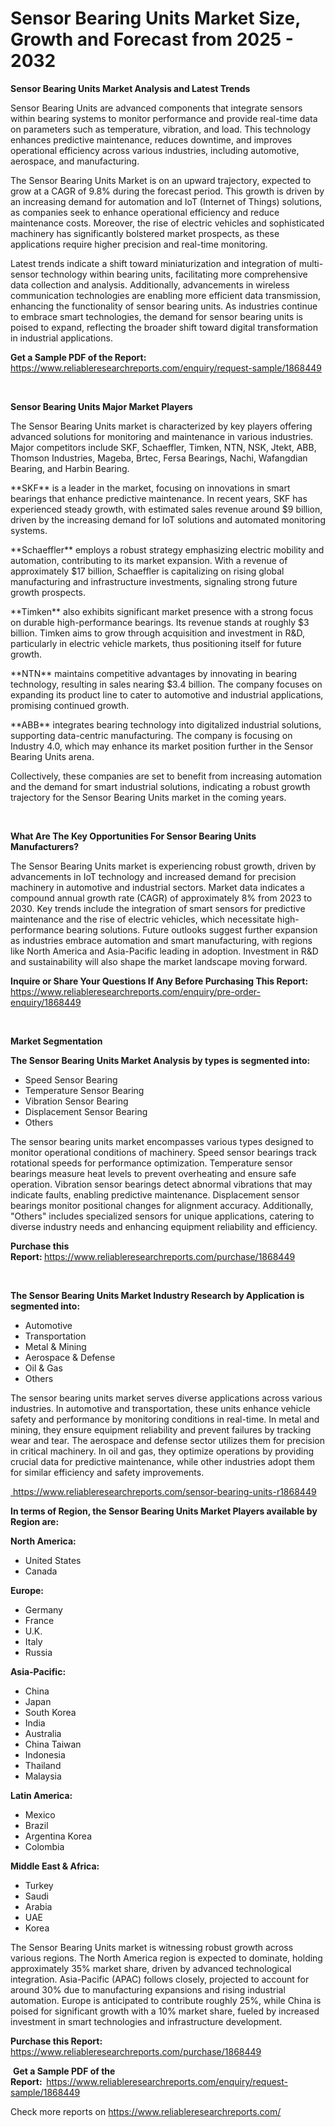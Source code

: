 <p><h1>Sensor Bearing Units Market Size, Growth and Forecast from 2025 - 2032</h1></p><p><strong>Sensor Bearing Units Market Analysis and Latest Trends</strong></p>
<p><p>Sensor Bearing Units are advanced components that integrate sensors within bearing systems to monitor performance and provide real-time data on parameters such as temperature, vibration, and load. This technology enhances predictive maintenance, reduces downtime, and improves operational efficiency across various industries, including automotive, aerospace, and manufacturing.</p><p>The Sensor Bearing Units Market is on an upward trajectory, expected to grow at a CAGR of 9.8% during the forecast period. This growth is driven by an increasing demand for automation and IoT (Internet of Things) solutions, as companies seek to enhance operational efficiency and reduce maintenance costs. Moreover, the rise of electric vehicles and sophisticated machinery has significantly bolstered market prospects, as these applications require higher precision and real-time monitoring.</p><p>Latest trends indicate a shift toward miniaturization and integration of multi-sensor technology within bearing units, facilitating more comprehensive data collection and analysis. Additionally, advancements in wireless communication technologies are enabling more efficient data transmission, enhancing the functionality of sensor bearing units. As industries continue to embrace smart technologies, the demand for sensor bearing units is poised to expand, reflecting the broader shift toward digital transformation in industrial applications.</p></p>
<p><strong>Get a Sample PDF of the Report:&nbsp;</strong> <a href="https://www.reliableresearchreports.com/enquiry/request-sample/1868449?utm_campaign=2331&utm_medium=2&utm_source=Github&utm_content=ia&utm_term=16022025&utm_id=sensor-bearing-units">https://www.reliableresearchreports.com/enquiry/request-sample/1868449</a></p>
<p>&nbsp;</p>
<p><strong>Sensor Bearing Units Major Market Players</strong></p>
<p><p>The Sensor Bearing Units market is characterized by key players offering advanced solutions for monitoring and maintenance in various industries. Major competitors include SKF, Schaeffler, Timken, NTN, NSK, Jtekt, ABB, Thomson Industries, Mageba, Brtec, Fersa Bearings, Nachi, Wafangdian Bearing, and Harbin Bearing.</p><p>**SKF** is a leader in the market, focusing on innovations in smart bearings that enhance predictive maintenance. In recent years, SKF has experienced steady growth, with estimated sales revenue around $9 billion, driven by the increasing demand for IoT solutions and automated monitoring systems.</p><p>**Schaeffler** employs a robust strategy emphasizing electric mobility and automation, contributing to its market expansion. With a revenue of approximately $17 billion, Schaeffler is capitalizing on rising global manufacturing and infrastructure investments, signaling strong future growth prospects.</p><p>**Timken** also exhibits significant market presence with a strong focus on durable high-performance bearings. Its revenue stands at roughly $3 billion. Timken aims to grow through acquisition and investment in R&D, particularly in electric vehicle markets, thus positioning itself for future growth.</p><p>**NTN** maintains competitive advantages by innovating in bearing technology, resulting in sales nearing $3.4 billion. The company focuses on expanding its product line to cater to automotive and industrial applications, promising continued growth.</p><p>**ABB** integrates bearing technology into digitalized industrial solutions, supporting data-centric manufacturing. The company is focusing on Industry 4.0, which may enhance its market position further in the Sensor Bearing Units arena.</p><p>Collectively, these companies are set to benefit from increasing automation and the demand for smart industrial solutions, indicating a robust growth trajectory for the Sensor Bearing Units market in the coming years.</p></p>
<p>&nbsp;</p>
<p><strong>What Are The Key Opportunities For Sensor Bearing Units Manufacturers?</strong></p>
<p><p>The Sensor Bearing Units market is experiencing robust growth, driven by advancements in IoT technology and increased demand for precision machinery in automotive and industrial sectors. Market data indicates a compound annual growth rate (CAGR) of approximately 8% from 2023 to 2030. Key trends include the integration of smart sensors for predictive maintenance and the rise of electric vehicles, which necessitate high-performance bearing solutions. Future outlooks suggest further expansion as industries embrace automation and smart manufacturing, with regions like North America and Asia-Pacific leading in adoption. Investment in R&D and sustainability will also shape the market landscape moving forward.</p></p>
<p><strong>Inquire or Share Your Questions If Any Before Purchasing This Report:</strong> <a href="https://www.reliableresearchreports.com/enquiry/pre-order-enquiry/1868449?utm_campaign=2331&utm_medium=2&utm_source=Github&utm_content=ia&utm_term=16022025&utm_id=sensor-bearing-units">https://www.reliableresearchreports.com/enquiry/pre-order-enquiry/1868449</a></p>
<p>&nbsp;</p>
<p><strong>Market Segmentation</strong></p>
<p><strong>The Sensor Bearing Units Market Analysis by types is segmented into:</strong></p>
<p><ul><li>Speed Sensor Bearing</li><li>Temperature Sensor Bearing</li><li>Vibration Sensor Bearing</li><li>Displacement Sensor Bearing</li><li>Others</li></ul></p>
<p><p>The sensor bearing units market encompasses various types designed to monitor operational conditions of machinery. Speed sensor bearings track rotational speeds for performance optimization. Temperature sensor bearings measure heat levels to prevent overheating and ensure safe operation. Vibration sensor bearings detect abnormal vibrations that may indicate faults, enabling predictive maintenance. Displacement sensor bearings monitor positional changes for alignment accuracy. Additionally, "Others" includes specialized sensors for unique applications, catering to diverse industry needs and enhancing equipment reliability and efficiency.</p></p>
<p><strong>Purchase this Report:&nbsp;</strong><a href="https://www.reliableresearchreports.com/purchase/1868449?utm_campaign=2331&utm_medium=2&utm_source=Github&utm_content=ia&utm_term=16022025&utm_id=sensor-bearing-units">https://www.reliableresearchreports.com/purchase/1868449</a></p>
<p>&nbsp;</p>
<p><strong>The Sensor Bearing Units Market Industry Research by Application is segmented into:</strong></p>
<p><ul><li>Automotive</li><li>Transportation</li><li>Metal & Mining</li><li>Aerospace & Defense</li><li>Oil & Gas</li><li>Others</li></ul></p>
<p><p>The sensor bearing units market serves diverse applications across various industries. In automotive and transportation, these units enhance vehicle safety and performance by monitoring conditions in real-time. In metal and mining, they ensure equipment reliability and prevent failures by tracking wear and tear. The aerospace and defense sector utilizes them for precision in critical machinery. In oil and gas, they optimize operations by providing crucial data for predictive maintenance, while other industries adopt them for similar efficiency and safety improvements.</p></p>
<p><a href="https://www.reliableresearchreports.com/sensor-bearing-units-r1868449?utm_campaign=2331&utm_medium=2&utm_source=Github&utm_content=ia&utm_term=16022025&utm_id=sensor-bearing-units">&nbsp;https://www.reliableresearchreports.com/sensor-bearing-units-r1868449</a></p>
<p><strong>In terms of Region, the Sensor Bearing Units Market Players available by Region are:</strong></p>
<p>
    <p> <strong> North America: </strong>
        <ul>
            <li>United States</li>
            <li>Canada</li>
        </ul>
        </p> 
    <p> <strong> Europe: </strong>
        <ul>
            <li>Germany</li>
            <li>France</li>
            <li>U.K.</li>
            <li>Italy</li>
            <li>Russia</li>
        </ul>
        </p> 
    <p> <strong> Asia-Pacific: </strong>
        <ul>
            <li>China</li>
            <li>Japan</li>
            <li>South Korea</li>
            <li>India</li>
            <li>Australia</li>
            <li>China Taiwan</li>
            <li>Indonesia</li>
            <li>Thailand</li>
            <li>Malaysia</li>
        </ul>
        </p> 
    <p> <strong> Latin America: </strong>
        <ul>
            <li>Mexico</li>
            <li>Brazil</li>
            <li>Argentina Korea</li>
            <li>Colombia</li>
        </ul>
        </p> 
    <p> <strong> Middle East & Africa: </strong>
        <ul>
            <li>Turkey</li>
            <li>Saudi</li>
            <li>Arabia</li>
            <li>UAE</li>
            <li>Korea</li>
        </ul>
    </p>
    </p>
<p><p>The Sensor Bearing Units market is witnessing robust growth across various regions. The North America region is expected to dominate, holding approximately 35% market share, driven by advanced technological integration. Asia-Pacific (APAC) follows closely, projected to account for around 30% due to manufacturing expansions and rising industrial automation. Europe is anticipated to contribute roughly 25%, while China is poised for significant growth with a 10% market share, fueled by increased investment in smart technologies and infrastructure development.</p></p>
<p><strong>Purchase this Report: </strong><a href="https://www.reliableresearchreports.com/purchase/1868449?utm_campaign=2331&utm_medium=2&utm_source=Github&utm_content=ia&utm_term=16022025&utm_id=sensor-bearing-units">https://www.reliableresearchreports.com/purchase/1868449</a></p>
<p>&nbsp;<strong>Get a Sample PDF of the Report:&nbsp;&nbsp;</strong><a href="https://www.reliableresearchreports.com/enquiry/request-sample/1868449?utm_campaign=2331&utm_medium=2&utm_source=Github&utm_content=ia&utm_term=16022025&utm_id=sensor-bearing-units">https://www.reliableresearchreports.com/enquiry/request-sample/1868449</a></p>
<p><strong></strong></p>
<p>Check more reports on <a href="https://www.reliableresearchreports.com/?utm_campaign=2331&utm_medium=2&utm_source=Github&utm_content=ia&utm_term=16022025&utm_id=sensor-bearing-units">https://www.reliableresearchreports.com/</a></p>